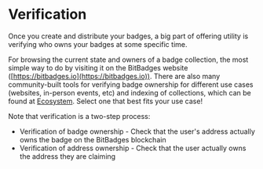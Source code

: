# Verification

Once you create and distribute your badges, a big part of offering utility is verifying who owns your badges at some specific time.&#x20;

For browsing the current state and owners of a badge collection, the most simple way to do by visiting it on the BitBadges website ([https://bitbadges.io](https://bitbadges.io)). There are also many community-built tools for verifying badge ownership for different use cases (websites, in-person events, etc) and indexing of collections, which can be found at [Ecosystem](../ecosystem.md). Select one that best fits your use case!

Note that verification is a two-step process:

* Verification of badge ownership - Check that the user's address actually owns the badge on the BitBadges blockchain
* Verification of address ownership - Check that the user actually owns the address they are claiming
